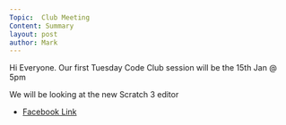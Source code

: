 ```yaml
---
Topic:  Club Meeting
Content: Summary
layout: post
author: Mark
---
```

Hi Everyone. Our first Tuesday Code Club session will be the 15th Jan @ 5pm

We will be looking at the new Scratch 3 editor



* [Facebook Link](https://www.facebook.com/1481985248595237/posts/1862606550533103/)


